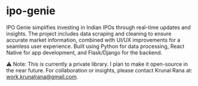 # ipo-genie
IPO Genie simplifies investing in Indian IPOs through real-time updates and insights. The project includes data scraping and cleaning to ensure accurate market information, combined with UI/UX improvements for a seamless user experience. Built using Python for data processing, React Native for app development, and Flask/Django for the backend.


⚠️ Note: This is currently a private library. I plan to make it open-source in the near future.
For collaboration or insights, please contact Krunal Rana at: work.krunalrana@gmail.com.
